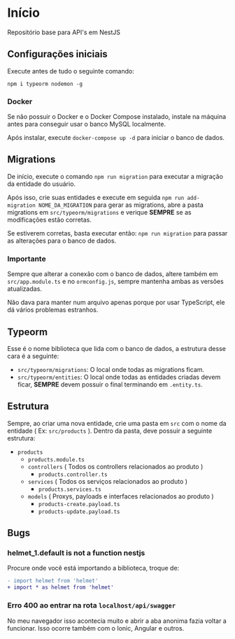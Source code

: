 # Início

Repositório base para API's em NestJS

## Configurações iniciais

Execute antes de tudo o seguinte comando:
```shell
npm i typeorm nodemon -g
```

### Docker

Se não possuir o Docker e o Docker Compose instalado, instale na máquina antes para conseguir usar o banco MySQL localmente.

Após instalar, execute `docker-compose up -d` para iniciar o banco de dados.

## Migrations

De início, execute o comando `npm run migration` para executar a migração da entidade do usuário.

Após isso, crie suas entidades e execute em seguida `npm run add-migration NOME_DA_MIGRATION` para gerar as migrations, abre a pasta migrations em `src/typeorm/migrations` e verique **SEMPRE** se as modificações estão corretas.

Se estiverem corretas, basta executar então: `npm run migration` para passar as alterações para o banco de dados.

### Importante

Sempre que alterar a conexão com o banco de dados, altere também em `src/app.module.ts` e no `ormconfig.js`, sempre mantenha ambas as versões atualizadas.

Não dava para manter num arquivo apenas porque por usar TypeScript, ele dá vários problemas estranhos.

## Typeorm

Esse é o nome biblioteca que lida com o banco de dados, a estrutura desse cara é a seguinte:

- `src/typeorm/migrations`: O local onde todas as migrations ficam.
- `src/typeorm/entities`: O local onde todas as entidades criadas devem ficar, **SEMPRE** devem possuir o final terminando em `.entity.ts`.

## Estrutura

Sempre, ao criar uma nova entidade, crie uma pasta em `src` com o nome da entidade ( Ex: `src/products` ).
Dentro da pasta, deve possuir a seguinte estrutura:

- `products`
    - `products.module.ts`
    - `controllers` ( Todos os controllers relacionados ao produto )
        - `products.controller.ts`
    - `services` ( Todos os serviços relacionados ao produto )
        - `products.services.ts`
    - `models` ( Proxys, payloads e interfaces relacionados ao produto )
        - `products-create.payload.ts`
        - `products-update.payload.ts`

## Bugs

### helmet_1.default is not a function nestjs

Procure onde você está importando a biblioteca, troque de:

```diff
- import helmet from 'helmet'
+ import * as helmet from 'helmet'
```

### Erro 400 ao entrar na rota `localhost/api/swagger`

No meu navegador isso acontecia muito e abrir a aba anonima fazia voltar a funcionar. 
Isso ocorre também com o Ionic, Angular e outros.
